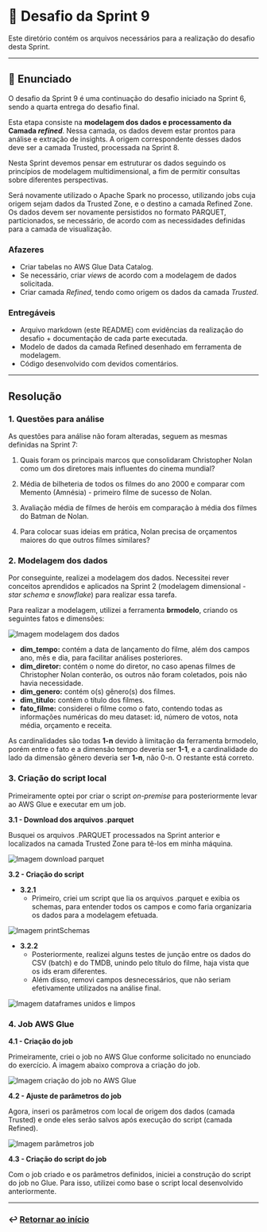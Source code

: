 # 🧩 Desafio da Sprint 9
Este diretório contém os arquivos necessários para a realização do desafio desta Sprint.

___

## 📝 Enunciado
O desafio da Sprint 9 é uma continuação do desafio iniciado na Sprint 6, sendo a quarta entrega do desafio final.

Esta etapa consiste na **modelagem dos dados e processamento da Camada *refined***. Nessa camada, os dados devem estar prontos para análise e extração de insights. A origem correspondente desses dados deve ser a camada Trusted, processada na Sprint 8.

Nesta Sprint devemos pensar em estruturar os dados seguindo os princípios de modelagem multidimensional, a fim de permitir consultas sobre diferentes perspectivas.

Será novamente utilizado o Apache Spark no processo, utilizando jobs cuja origem sejam dados da Trusted Zone, e o destino a camada Refined Zone. Os dados devem ser novamente persistidos no formato PARQUET, particionados, se necessário, de acordo com as necessidades definidas para a camada de visualização.

### Afazeres
- Criar tabelas no AWS Glue Data Catalog.
- Se necessário, criar *views* de acordo com a modelagem de dados solicitada.
- Criar camada *Refined*, tendo como origem os dados da camada *Trusted*.

### Entregáveis
- Arquivo markdown (este README) com evidências da realização do desafio + documentação de cada parte executada.
- Modelo de dados da camada Refined desenhado em ferramenta de modelagem.
- Código desenvolvido com devidos comentários.

--- 

## Resolução

### 1. Questões para análise

As questões para análise não foram alteradas, seguem as mesmas definidas na Sprint 7:

1. Quais foram os principais marcos que consolidaram Christopher Nolan como um dos diretores mais influentes do cinema mundial? 

2. Média de bilheteria de todos os filmes do ano 2000 e comparar com Memento (Amnésia) - primeiro filme de sucesso de Nolan.

3. Avaliação média de filmes de heróis em comparação à média dos filmes do Batman de Nolan.

4. Para colocar suas ideias em prática, Nolan precisa de orçamentos maiores do que outros filmes similares?


### 2. Modelagem dos dados

Por conseguinte, realizei a modelagem dos dados. Necessitei rever conceitos aprendidos e aplicados na Sprint 2 (modelagem dimensional - *star schema* e *snowflake*) para realizar essa tarefa.

Para realizar a modelagem, utilizei a ferramenta **brmodelo**, criando os seguintes fatos e dimensões:

![Imagem modelagem dos dados](../evidencias/2-modelagem.png)

- **dim_tempo:** contém a data de lançamento do filme, além dos campos ano, mês e dia, para facilitar análises posteriores.
- **dim_diretor:** contém o nome do diretor, no caso apenas filmes de Christopher Nolan conterão, os outros não foram coletados, pois não havia necessidade.
- **dim_genero:** contém o(s) gênero(s) dos filmes.
- **dim_titulo:** contém o título dos filmes.
- **fato_filme:** considerei o filme como o fato, contendo todas as informações numéricas do meu dataset: id, número de votos, nota média, orçamento e receita.

As cardinalidades são todas **1-n** devido à limitação da ferramenta brmodelo, porém entre o fato e a dimensão tempo deveria ser **1-1**, e a cardinalidade do lado da dimensão gênero deveria ser **1-n**, não 0-n. O restante está correto.


### 3. Criação do script local

Primeiramente optei por criar o script *on-premise* para posteriormente levar ao AWS Glue e executar em um job.

**3.1 - Download dos arquivos .parquet**

Busquei os arquivos .PARQUET processados na Sprint anterior e localizados na camada Trusted Zone para tê-los em minha máquina.

![Imagem download parquet](../evidencias/3.1-download-parquet.png)

**3.2 - Criação do script**

- **3.2.1**
    - Primeiro, criei um script que lia os arquivos .parquet e exibia os schemas, para entender todos os campos e como faria organizaria os dados para a modelagem efetuada.

![Imagem printSchemas](../evidencias/3.2-schemas.png)

- **3.2.2**
    - Posteriormente, realizei alguns testes de junção entre os dados do CSV (batch) e do TMDB, unindo pelo título do filme, haja vista que os ids eram diferentes.
    - Além disso, removi campos desnecessários, que não seriam efetivamente utilizados na análise final.

![Imagem dataframes unidos e limpos](../evidencias/3.3-dfLimpo.png) 








### 4. Job AWS Glue

**4.1 - Criação do job**

Primeiramente, criei o job no AWS Glue conforme solicitado no enunciado do exercício. A imagem abaixo comprova a criação do job.

![Imagem criação do job no AWS Glue](../evidencias/4.1-criacao-job.png)

**4.2 - Ajuste de parâmetros do job**

Agora, inseri os parâmetros com local de origem dos dados (camada Trusted) e onde eles serão salvos após execução do script (camada Refined).

![Imagem parâmetros job](../evidencias/4.2-parametros-job.png)

**4.3 - Criação do script do job**

Com o job criado e os parâmetros definidos, iniciei a construção do script do job no Glue. Para isso, utilizei como base o script local desenvolvido anteriormente.








___

### ↩️ [Retornar ao início](../../README.md)